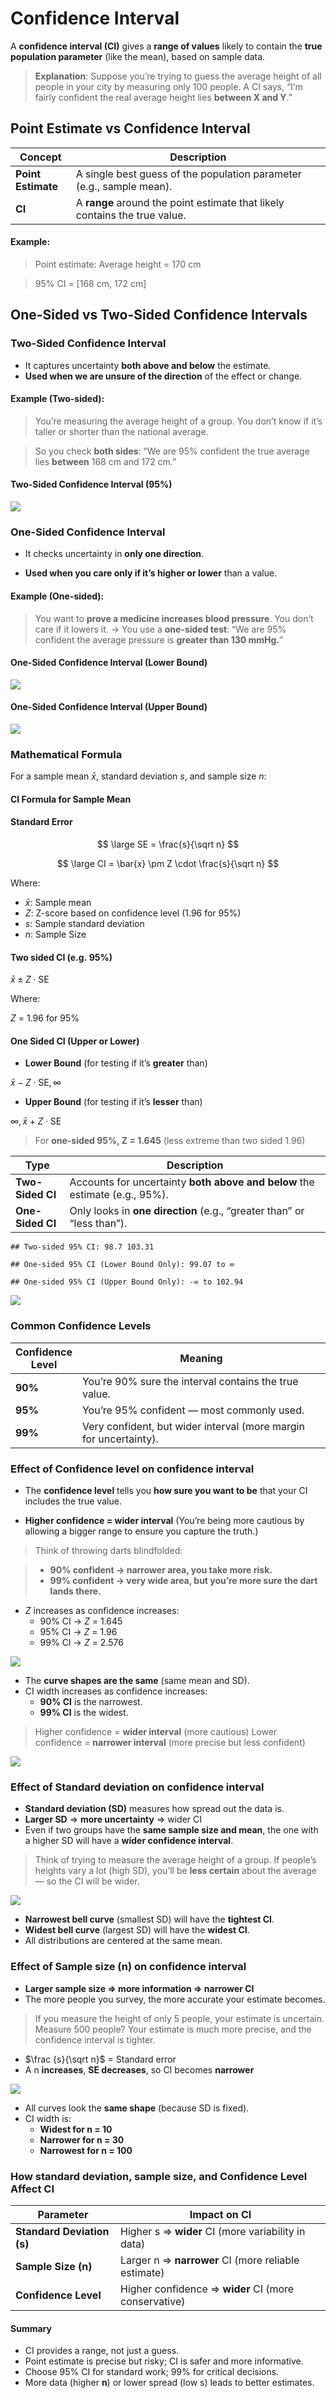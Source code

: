 <script type="text/javascript" async
    src="https://polyfill.io/v3/polyfill.min.js?features=es6">
</script>
<script type="text/javascript" async
    src="https://cdnjs.cloudflare.com/ajax/libs/mathjax/3.2.0/es5/tex-mml-chtml.js">
</script>

# Confidence Interval

A **confidence interval (CI)** gives a **range of values** likely to
contain the **true population parameter** (like the mean), based on
sample data.

> **Explanation**: Suppose you’re trying to guess the average height of
> all people in your city by measuring only 100 people. A CI says, “I’m
> fairly confident the real average height lies **between X and Y**.”

## Point Estimate vs Confidence Interval

<table>
<colgroup>
<col style="width: 19%" />
<col style="width: 80%" />
</colgroup>
<thead>
<tr>
<th>Concept</th>
<th>Description</th>
</tr>
</thead>
<tbody>
<tr>
<td><strong>Point Estimate</strong></td>
<td>A single best guess of the population parameter (e.g., sample
mean).</td>
</tr>
<tr>
<td><strong>CI</strong></td>
<td>A <strong>range</strong> around the point estimate that likely
contains the true value.</td>
</tr>
</tbody>
</table>

#### Example:

> Point estimate: Average height = 170 cm

> 95% CI = \[168 cm, 172 cm\]

## One-Sided vs Two-Sided Confidence Intervals

### Two-Sided Confidence Interval

-   It captures uncertainty **both above and below** the estimate.
-   **Used when we are unsure of the direction** of the effect or
    change.

#### Example (Two-sided):

> You’re measuring the average height of a group. You don’t know if it’s
> taller or shorter than the national average.

> So you check **both sides**: “We are 95% confident the true average
> lies **between** 168 cm and 172 cm.”

#### Two-Sided Confidence Interval (95%)

![](Confidence-Interval_files/figure-markdown_strict/unnamed-chunk-1-1.png)

### One-Sided Confidence Interval

-   It checks uncertainty in **only one direction**.

-   **Used when you care only if it’s higher or lower** than a value.

#### Example (One-sided):

> You want to **prove a medicine increases blood pressure**. You don’t
> care if it lowers it. → You use a **one-sided test**: “We are 95%
> confident the average pressure is **greater than 130 mmHg.**”

#### One-Sided Confidence Interval (Lower Bound)

![](Confidence-Interval_files/figure-markdown_strict/unnamed-chunk-2-1.png)

#### One-Sided Confidence Interval (Upper Bound)

![](Confidence-Interval_files/figure-markdown_strict/unnamed-chunk-3-1.png)

### Mathematical Formula

For a sample mean *x̄*, standard deviation *s*, and sample size *n*:

#### CI Formula for Sample Mean

#### Standard Error

$$
\large SE = \frac{s}{\sqrt n}
$$

$$
\large CI = \bar{x} \pm  Z \cdot \frac{s}{\sqrt n}
$$

Where:

-   *x̄*: Sample mean
-   *Z*: Z-score based on confidence level (1.96 for 95%)
-   *s*: Sample standard deviation
-   *n*: Sample Size

#### Two sided CI (e.g. 95%)

*x̄* ± *Z* ⋅ SE

Where:

*Z* = 1.96 for 95%

#### One Sided CI (Upper or Lower)

-   **Lower Bound** (for testing if it’s **greater** than)

*x̄* − *Z* ⋅ SE, ∞

-   **Upper Bound** (for testing if it’s **lesser** than)

∞, *x̄* + *Z* ⋅ SE

> For **one-sided 95%, Z = 1.645** (less extreme than two sided 1.96)

<table>
<colgroup>
<col style="width: 17%" />
<col style="width: 82%" />
</colgroup>
<thead>
<tr>
<th>Type</th>
<th>Description</th>
</tr>
</thead>
<tbody>
<tr>
<td><strong>Two-Sided CI</strong></td>
<td>Accounts for uncertainty <strong>both above and below</strong> the
estimate (e.g., 95%).</td>
</tr>
<tr>
<td><strong>One-Sided CI</strong></td>
<td>Only looks in <strong>one direction</strong> (e.g., “greater than”
or “less than”).</td>
</tr>
</tbody>
</table>

    ## Two-sided 95% CI: 98.7 103.31

    ## One-sided 95% CI (Lower Bound Only): 99.07 to ∞

    ## One-sided 95% CI (Upper Bound Only): -∞ to 102.94

![](Confidence-Interval_files/figure-markdown_strict/unnamed-chunk-4-1.png)

### Common Confidence Levels

<table>
<colgroup>
<col style="width: 19%" />
<col style="width: 80%" />
</colgroup>
<thead>
<tr>
<th>Confidence Level</th>
<th>Meaning</th>
</tr>
</thead>
<tbody>
<tr>
<td><strong>90%</strong></td>
<td>You’re 90% sure the interval contains the true value.</td>
</tr>
<tr>
<td><strong>95%</strong></td>
<td>You’re 95% confident — most commonly used.</td>
</tr>
<tr>
<td><strong>99%</strong></td>
<td>Very confident, but wider interval (more margin for
uncertainty).</td>
</tr>
</tbody>
</table>

### Effect of Confidence level on confidence interval

-   The **confidence level** tells you **how sure you want to be** that
    your CI includes the true value.

-   **Higher confidence = wider interval** (You’re being more cautious
    by allowing a bigger range to ensure you capture the truth.)

> Think of throwing darts blindfolded:

> -   **90% confident → narrower area, you take more risk.**
> -   **99% confident → very wide area, but you’re more sure the dart
>     lands there.**

-   *Z* increases as confidence increases:
    -   90% CI → *Z* = 1.645
    -   95% CI → *Z* = 1.96
    -   99% CI → *Z* = 2.576

![](Confidence-Interval_files/figure-markdown_strict/unnamed-chunk-5-1.png)

-   The **curve shapes are the same** (same mean and SD).
-   CI width increases as confidence increases:
    -   **90% CI** is the narrowest.
    -   **99% CI** is the widest.

> Higher confidence = **wider interval** (more cautious) Lower
> confidence = **narrower interval** (more precise but less confident)

![](Confidence-Interval_files/figure-markdown_strict/unnamed-chunk-6-1.png)

### Effect of Standard deviation on confidence interval

-   **Standard deviation (SD)** measures how spread out the data is.
-   **Larger SD** ⇒ **more uncertainty** ⇒ wider CI
-   Even if two groups have the **same sample size and mean**, the one
    with a higher SD will have a **wider confidence interval**.

> Think of trying to measure the average height of a group. If people’s
> heights vary a lot (high SD), you’ll be **less certain** about the
> average — so the CI will be wider.

![](Confidence-Interval_files/figure-markdown_strict/unnamed-chunk-7-1.png)

-   **Narrowest bell curve** (smallest SD) will have the **tightest
    CI**.
-   **Widest bell curve** (largest SD) will have the **widest CI**.
-   All distributions are centered at the same mean.

### Effect of Sample size (n) on confidence interval

-   **Larger sample size ⇒ more information ⇒ narrower CI**
-   The more people you survey, the more accurate your estimate becomes.

> If you measure the height of only 5 people, your estimate is
> uncertain. Measure 500 people? Your estimate is much more precise, and
> the confidence interval is tighter.

-   $\frac {s}{\sqrt n}$ = Standard error
-   A n **increases**, **SE decreases**, so CI becomes **narrower**

![](Confidence-Interval_files/figure-markdown_strict/unnamed-chunk-8-1.png)

-   All curves look the **same shape** (because SD is fixed).
-   CI width is:
    -   **Widest for n = 10**
    -   **Narrower for n = 30**
    -   **Narrowest for n = 100**

### How standard deviation, sample size, and Confidence Level Affect CI

<table>
<colgroup>
<col style="width: 33%" />
<col style="width: 66%" />
</colgroup>
<thead>
<tr>
<th>Parameter</th>
<th>Impact on CI</th>
</tr>
</thead>
<tbody>
<tr>
<td><strong>Standard Deviation (s)</strong></td>
<td>Higher s ⇒ <strong>wider</strong> CI (more variability in data)</td>
</tr>
<tr>
<td><strong>Sample Size (n)</strong></td>
<td>Larger n ⇒ <strong>narrower</strong> CI (more reliable
estimate)</td>
</tr>
<tr>
<td><strong>Confidence Level</strong></td>
<td>Higher confidence ⇒ <strong>wider</strong> CI (more
conservative)</td>
</tr>
</tbody>
</table>

#### Summary

-   CI provides a range, not just a guess.
-   Point estimate is precise but risky; CI is safer and more
    informative.
-   Choose 95% CI for standard work; 99% for critical decisions.
-   More data (higher **n**) or lower spread (low s) leads to better
    estimates.
